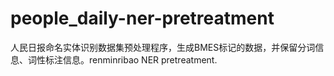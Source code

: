 # people_daily-ner-pretreatment
人民日报命名实体识别数据集预处理程序，生成BMES标记的数据，并保留分词信息、词性标注信息。renminribao NER pretreatment.
